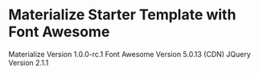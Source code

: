 # Materialize Starter Template with Font Awesome
Materialize Version 1.0.0-rc.1
Font Awesome Version 5.0.13 (CDN)
JQuery Version 2.1.1
